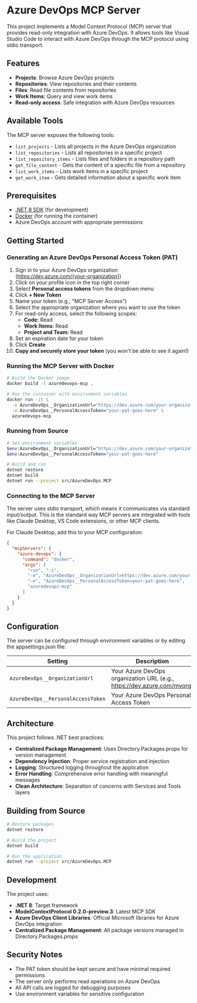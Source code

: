 # Azure DevOps MCP Server

This project implements a Model Context Protocol (MCP) server that provides read-only integration with Azure DevOps. It allows tools like Visual Studio Code to interact with Azure DevOps through the MCP protocol using stdio transport.

## Features

- **Projects**: Browse Azure DevOps projects
- **Repositories**: View repositories and their contents
- **Files**: Read file contents from repositories
- **Work Items**: Query and view work items
- **Read-only access**: Safe integration with Azure DevOps resources

## Available Tools

The MCP server exposes the following tools:

- `list_projects` - Lists all projects in the Azure DevOps organization
- `list_repositories` - Lists all repositories in a specific project
- `list_repository_items` - Lists files and folders in a repository path
- `get_file_content` - Gets the content of a specific file from a repository
- `list_work_items` - Lists work items in a specific project
- `get_work_item` - Gets detailed information about a specific work item

## Prerequisites

- [.NET 8 SDK](https://dotnet.microsoft.com/download/dotnet/8.0) (for development)
- [Docker](https://www.docker.com/products/docker-desktop/) (for running the container)
- Azure DevOps account with appropriate permissions

## Getting Started

### Generating an Azure DevOps Personal Access Token (PAT)

1. Sign in to your Azure DevOps organization (<https://dev.azure.com/{your-organization}>)
2. Click on your profile icon in the top right corner
3. Select **Personal access tokens** from the dropdown menu
4. Click **+ New Token**
5. Name your token (e.g., "MCP Server Access")
6. Select the appropriate organization where you want to use the token
7. For read-only access, select the following scopes:
   - **Code**: Read
   - **Work Items**: Read
   - **Project and Team**: Read
8. Set an expiration date for your token
9. Click **Create**
10. **Copy and securely store your token** (you won't be able to see it again!)

### Running the MCP Server with Docker

```bash
# Build the Docker image
docker build -t azuredevops-mcp .

# Run the container with environment variables
docker run -it \
  -e AzureDevOps__OrganizationUrl="https://dev.azure.com/your-organization" \
  -e AzureDevOps__PersonalAccessToken="your-pat-goes-here" \
  azuredevops-mcp
```

### Running from Source

```bash
# Set environment variables
$env:AzureDevOps__OrganizationUrl="https://dev.azure.com/your-organization"
$env:AzureDevOps__PersonalAccessToken="your-pat-goes-here"

# Build and run
dotnet restore
dotnet build
dotnet run --project src/AzureDevOps.MCP
```

### Connecting to the MCP Server

The server uses stdio transport, which means it communicates via standard input/output. This is the standard way MCP servers are integrated with tools like Claude Desktop, VS Code extensions, or other MCP clients.

For Claude Desktop, add this to your MCP configuration:

```json
{
  "mcpServers": {
    "azure-devops": {
      "command": "docker",
      "args": [
        "run", "-i",
        "-e", "AzureDevOps__OrganizationUrl=https://dev.azure.com/your-organization",
        "-e", "AzureDevOps__PersonalAccessToken=your-pat-goes-here",
        "azuredevops-mcp"
      ]
    }
  }
}
```

## Configuration

The server can be configured through environment variables or by editing the appsettings.json file:

| Setting | Description | Required |
|---------|-------------|----------|
| `AzureDevOps__OrganizationUrl` | Your Azure DevOps organization URL (e.g., <https://dev.azure.com/myorg>) | Yes |
| `AzureDevOps__PersonalAccessToken` | Your Azure DevOps Personal Access Token | Yes |

## Architecture

This project follows .NET best practices:

- **Centralized Package Management**: Uses Directory.Packages.props for version management
- **Dependency Injection**: Proper service registration and injection
- **Logging**: Structured logging throughout the application
- **Error Handling**: Comprehensive error handling with meaningful messages
- **Clean Architecture**: Separation of concerns with Services and Tools layers

## Building from Source

```bash
# Restore packages
dotnet restore

# Build the project
dotnet build

# Run the application
dotnet run --project src/AzureDevOps.MCP
```

## Development

The project uses:

- **.NET 8**: Target framework
- **ModelContextProtocol 0.2.0-preview.3**: Latest MCP SDK
- **Azure DevOps Client Libraries**: Official Microsoft libraries for Azure DevOps integration
- **Centralized Package Management**: All package versions managed in Directory.Packages.props

## Security Notes

- The PAT token should be kept secure and have minimal required permissions
- The server only performs read operations on Azure DevOps
- All API calls are logged for debugging purposes
- Use environment variables for sensitive configuration
